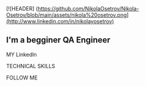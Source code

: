 [![HEADER] (https://github.com/NikolaOsetrov/Nikola-Osetrov/blob/main/assets/nikola%20osetrov.png](http://www.linkedin.com/in/nikolayosetrov)

## I'm a begginer QA Engineer

MY LinkedIn

TECHNICAL SKILLS

FOLLOW ME
